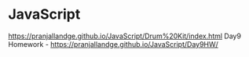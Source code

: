 # JavaScript

https://pranjallandge.github.io/JavaScript/Drum%20Kit/index.html
Day9 Homework - https://pranjallandge.github.io/JavaScript/Day9HW/
